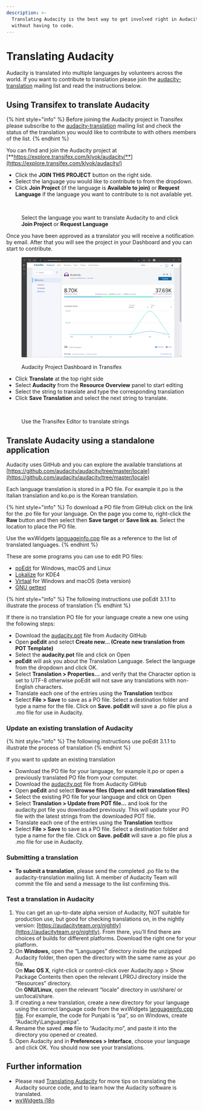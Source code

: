 ```yaml
---
description: >-
  Translating Audacity is the best way to get involved right in Audacity's UI
  without having to code.
---
```


# Translating Audacity

Audacity is translated into multiple languages by volunteers across the world.  If you want to  contribute to translation please join the [audacity-translation](https://sourceforge.net/projects/audacity/lists/audacity-translation) mailing list and read the instructions below.

## Using Transifex to translate Audacity

{% hint style="info" %}
Before joining the Audacity project in Transifex please subscribe to the [audacity-translation](https://sourceforge.net/projects/audacity/lists/audacity-translation) mailing list and check the status of the translation you would like to contribute to with others members of the list.
{% endhint %}

You can find and join the Audacity project at [**https://explore.transifex.com/klyok/audacity/**](https://explore.transifex.com/klyok/audacity/)

* Click the **JOIN THIS PROJECT** button on the right side.
* Select the language you would like to contribute to from the dropdown.
* Click **Join Project** (if the language is **Available to join)** or **Request Language** if the language you want to contribute to is not available yet.

<figure><img src="../../.gitbook/assets/Join Audacity Project Transifex.gif" alt=""><figcaption><p>Select the language you want to translate Audacity to and click <strong>Join Project</strong> or <strong>Request Language</strong></p></figcaption></figure>

Once you have been approved as a translator you will receive a notification by email.  After that you will see the project in your Dashboard and you can start to contribute.

<figure><img src="../../.gitbook/assets/Audacity Project Dashboard Transifex.png" alt=""><figcaption><p>Audacity Project Dashboard in Transifex</p></figcaption></figure>

* Click **Translate** at the top right side
* Select **Audacity** from the **Resource Overview** panel to start editing
* Select the string to translate and type the corresponding translation
* Click **Save Translation** and select the next string to translate.

<figure><img src="../../.gitbook/assets/Recording #57.gif" alt=""><figcaption><p>Use the Transifex Editor to translate strings</p></figcaption></figure>

## Translate Audacity using a standalone application

Audacity uses GitHub and you can explore the available translations at [https://github.com/audacity/audacity/tree/master/locale](https://github.com/audacity/audacity/tree/master/locale)

Each language translation is stored in a PO file. For example it.po is the Italian translation and ko.po is the Korean translation.

{% hint style="info" %}
To download a PO file from GitHub click on the link for the .po file for your language. On the page you come to, right-click the **Raw** button and then select then **Save target** or **Save link as**. Select the location to place the PO file.

Use the wxWidgets [languageinfo.cpp](https://github.com/wxWidgets/wxWidgets/blob/WX\_3\_0\_BRANCH/src/common/languageinfo.cpp) file as a reference to the list of translated languages.
{% endhint %}

These are some programs you can use to edit PO files:

* [poEdit](https://poedit.net/) for Windows, macOS and Linux
* [Lokalize](http://userbase.kde.org/Lokalize) for KDE4
* [Virtaal](http://virtaal.translatehouse.org/index.html) for Windows and macOS (beta version)
* [GNU gettext](http://www.gnu.org/software/gettext/)

{% hint style="info" %}
The following instructions use poEdit 3.1.1 to illustrate the process of translation
{% endhint %}

If there is no translation PO file for your language create a new one using the following steps:&#x20;

* Download the [audacity.pot](https://github.com/audacity/audacity/blob/master/locale/audacity.pot) file from Audacity GitHub
* Open **poEdit** and select **Create new... (Create new translation from POT Template)**
* Select the **audacity.pot** file and click on Open
* **poEdit** will ask you about the Translation Language. Select the language from the dropdown and click OK.
* Select **Translation > Properties...** and verify that the Character option is set to UTF-8 otherwise poEdit will not save any translations with non-English characters.
* Translate each one of the entries using the **Translation** textbox
* Select **File > Save** to save as a PO file.  Select a destination folder and type a name for the file. Click on **Save.  poEdit** will save a .po file plus a .mo file for use in Audacity.

### Update an existing translation of Audacity

{% hint style="info" %}
The following instructions use poEdit 3.1.1 to illustrate the process of translation
{% endhint %}

If you want to update an existing translation

* Download the PO file for your language, for example it.po or open a previously translated PO file from your computer.
* Download the [audacity.pot](https://github.com/audacity/audacity/blob/master/locale/audacity.pot) file from Audacity GitHub
* Open **poEdit** and select **Browse files (Open and edit translation files)**
* Select the existing PO file for your language and click on Open
* Select **Translation > Update from POT file...** and look for the audacity.pot file you downloaded previously.  This will update your PO file with the latest strings from the downloaded POT file.
* Translate each one of the entries using the **Translation** textbox
* Select **File > Save** to save as a PO file.  Select a destination folder and type a name for the file. Click on **Save.  poEdit** will save a .po file plus a .mo file for use in Audacity.

### Submitting a translation

* **To submit a translation**, please send the completed .po file to the audacity-translation mailing list. A member of Audacity Team will commit the file and send a message to the list confirming this.

### **Test a translation in Audacity**

1. You can get an up-to-date alpha version of Audacity, NOT suitable for production use, but good for checking translations on, in the nightly version: [https://audacityteam.org/nightly](https://audacityteam.org/nightly).  From there, you’ll find there are choices of builds for different platforms. Download the right one for your platform.
2. On **Windows,** open the “Languages” directory inside the unzipped Audacity folder, then open the directory with the same name as your .po file. \
   On **Mac OS X**, right-click or control-click over Audacity.app > Show Package Contents then open the relevant LPROJ directory inside the “Resources” directory. \
   On **GNU/Linux**, open the relevant “locale” directory in usr/share/ or usr/local/share.
3. If creating a new translation, create a new directory for your language using the correct language code from the wxWidgets [languageinfo.cpp file](https://github.com/wxWidgets/wxWidgets/blob/WX\_3\_0\_BRANCH/src/common/languageinfo.cpp). For example, the code for Punjabi is “pa”, so on Windows, create “Audacity\Languages\pa”.
4. Rename the saved **.mo** file to “Audacity.mo”, and paste it into the directory you opened or created.
5. Open Audacity and in **Preferences > Interface**, choose your language and click OK. You should now see your translations.

## **Further information**

* Please read [Translating Audacity](http://wiki.audacityteam.org/index.php?title=For\_Translators) for more tips on translating the Audacity source code, and to learn how the Audacity software is translated.
* [wxWidgets i18n](https://www.wxwidgets.org/about/translations/)
